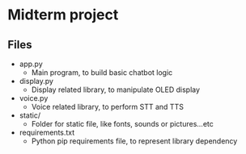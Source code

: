 # Midterm project

## Files
* app.py
    * Main program, to build basic chatbot logic
* display.py
    * Display related library, to manipulate OLED display
* voice.py
    * Voice related library, to perform STT and TTS
* static/
    * Folder for static file, like fonts, sounds or pictures...etc
* requirements.txt
    * Python pip requirements file, to represent library dependency